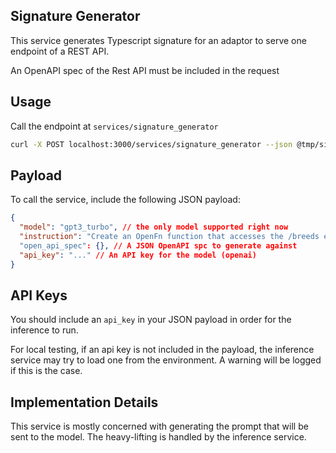 ## Signature Generator

This service generates Typescript signature for an adaptor to serve one endpoint
of a REST API.

An OpenAPI spec of the Rest API must be included in the request

## Usage

Call the endpoint at `services/signature_generator`

```bash
curl -X POST localhost:3000/services/signature_generator --json @tmp/sig-cat.json
```

## Payload

To call the service, include the following JSON payload:

```json
{
  "model": "gpt3_turbo", // the only model supported right now
  "instruction": "Create an OpenFn function that accesses the /breeds endpoint", // A prompt to pass to the model (TODO: this should just be the endpoint name)
  "open_api_spec": {}, // A JSON OpenAPI spc to generate against
  "api_key": "..." // An API key for the model (openai)
}
```

## API Keys

You should include an `api_key` in your JSON payload in order for the inference
to run.

For local testing, if an api key is not included in the payload, the inference
service may try to load one from the environment. A warning will be logged if
this is the case.

## Implementation Details

This service is mostly concerned with generating the prompt that will be sent to
the model. The heavy-lifting is handled by the inference service.
